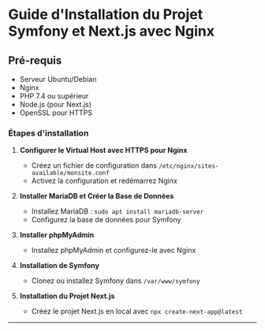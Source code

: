 # Guide d'Installation du Projet Symfony et Next.js avec Nginx

## Pré-requis

- Serveur Ubuntu/Debian
- Nginx
- PHP 7.4 ou supérieur
- Node.js (pour Next.js)
- OpenSSL pour HTTPS

### Étapes d'installation

1. **Configurer le Virtual Host avec HTTPS pour Nginx**  
   - Créez un fichier de configuration dans `/etc/nginx/sites-available/monsite.conf`
   - Activez la configuration et redémarrez Nginx

2. **Installer MariaDB et Créer la Base de Données**  
   - Installez MariaDB : `sudo apt install mariadb-server`
   - Configurez la base de données pour Symfony

3. **Installer phpMyAdmin**  
   - Installez phpMyAdmin et configurez-le avec Nginx

4. **Installation de Symfony**  
   - Clonez ou installez Symfony dans `/var/www/symfony`

5. **Installation du Projet Next.js**  
   - Créez le projet Next.js en local avec `npx create-next-app@latest`

---
